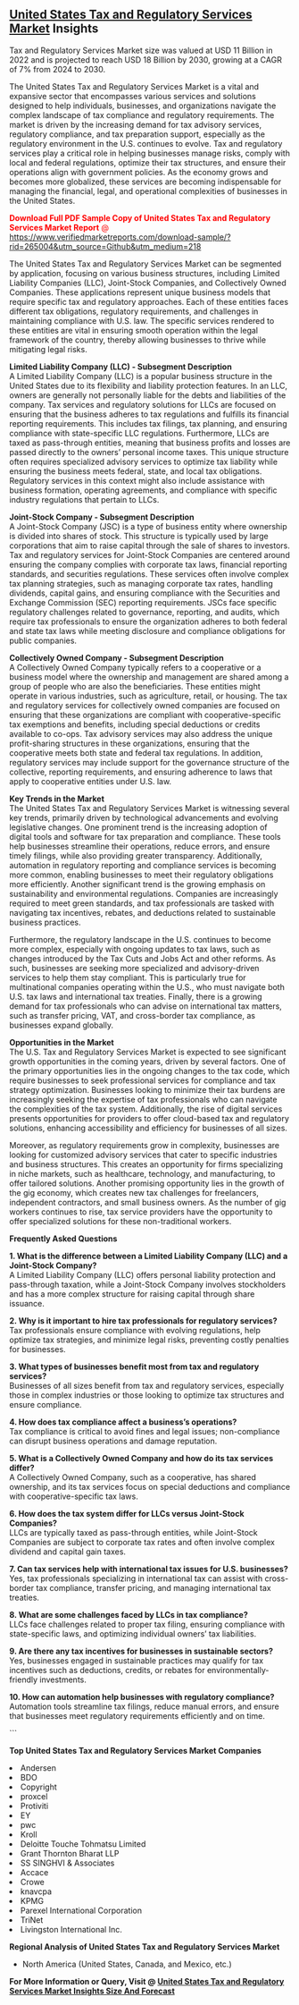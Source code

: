 <h2><a href="https://www.verifiedmarketreports.com/download-sample/?rid=265004&amp;utm_source=Github&amp;utm_medium=218" target="_blank">United States Tax and Regulatory Services Market</a> Insights</h2><p>Tax and Regulatory Services Market size was valued at USD 11 Billion in 2022 and is projected to reach USD 18 Billion by 2030, growing at a CAGR of 7% from 2024 to 2030.</p><p> <p>The United States Tax and Regulatory Services Market is a vital and expansive sector that encompasses various services and solutions designed to help individuals, businesses, and organizations navigate the complex landscape of tax compliance and regulatory requirements. The market is driven by the increasing demand for tax advisory services, regulatory compliance, and tax preparation support, especially as the regulatory environment in the U.S. continues to evolve. Tax and regulatory services play a critical role in helping businesses manage risks, comply with local and federal regulations, optimize their tax structures, and ensure their operations align with government policies. As the economy grows and becomes more globalized, these services are becoming indispensable for managing the financial, legal, and operational complexities of businesses in the United States. <p><span class=""><span style="color: #ff0000;"><strong>Download Full PDF Sample Copy of United States Tax and Regulatory Services Market Report</strong> @ </span><a href="https://www.verifiedmarketreports.com/download-sample/?rid=265004&amp;utm_source=Github&amp;utm_medium=218" target="_blank">https://www.verifiedmarketreports.com/download-sample/?rid=265004&amp;utm_source=Github&amp;utm_medium=218</a></span></p></p> <p>The United States Tax and Regulatory Services Market can be segmented by application, focusing on various business structures, including Limited Liability Companies (LLC), Joint-Stock Companies, and Collectively Owned Companies. These applications represent unique business models that require specific tax and regulatory approaches. Each of these entities faces different tax obligations, regulatory requirements, and challenges in maintaining compliance with U.S. law. The specific services rendered to these entities are vital in ensuring smooth operation within the legal framework of the country, thereby allowing businesses to thrive while mitigating legal risks.</p> <p><strong>Limited Liability Company (LLC) - Subsegment Description</strong><br> A Limited Liability Company (LLC) is a popular business structure in the United States due to its flexibility and liability protection features. In an LLC, owners are generally not personally liable for the debts and liabilities of the company. Tax services and regulatory solutions for LLCs are focused on ensuring that the business adheres to tax regulations and fulfills its financial reporting requirements. This includes tax filings, tax planning, and ensuring compliance with state-specific LLC regulations. Furthermore, LLCs are taxed as pass-through entities, meaning that business profits and losses are passed directly to the owners’ personal income taxes. This unique structure often requires specialized advisory services to optimize tax liability while ensuring the business meets federal, state, and local tax obligations. Regulatory services in this context might also include assistance with business formation, operating agreements, and compliance with specific industry regulations that pertain to LLCs.</p> <p><strong>Joint-Stock Company - Subsegment Description</strong><br> A Joint-Stock Company (JSC) is a type of business entity where ownership is divided into shares of stock. This structure is typically used by large corporations that aim to raise capital through the sale of shares to investors. Tax and regulatory services for Joint-Stock Companies are centered around ensuring the company complies with corporate tax laws, financial reporting standards, and securities regulations. These services often involve complex tax planning strategies, such as managing corporate tax rates, handling dividends, capital gains, and ensuring compliance with the Securities and Exchange Commission (SEC) reporting requirements. JSCs face specific regulatory challenges related to governance, reporting, and audits, which require tax professionals to ensure the organization adheres to both federal and state tax laws while meeting disclosure and compliance obligations for public companies.</p> <p><strong>Collectively Owned Company - Subsegment Description</strong><br> A Collectively Owned Company typically refers to a cooperative or a business model where the ownership and management are shared among a group of people who are also the beneficiaries. These entities might operate in various industries, such as agriculture, retail, or housing. The tax and regulatory services for collectively owned companies are focused on ensuring that these organizations are compliant with cooperative-specific tax exemptions and benefits, including special deductions or credits available to co-ops. Tax advisory services may also address the unique profit-sharing structures in these organizations, ensuring that the cooperative meets both state and federal tax regulations. In addition, regulatory services may include support for the governance structure of the collective, reporting requirements, and ensuring adherence to laws that apply to cooperative entities under U.S. law.</p> <p><strong>Key Trends in the Market</strong><br> The United States Tax and Regulatory Services Market is witnessing several key trends, primarily driven by technological advancements and evolving legislative changes. One prominent trend is the increasing adoption of digital tools and software for tax preparation and compliance. These tools help businesses streamline their operations, reduce errors, and ensure timely filings, while also providing greater transparency. Additionally, automation in regulatory reporting and compliance services is becoming more common, enabling businesses to meet their regulatory obligations more efficiently. Another significant trend is the growing emphasis on sustainability and environmental regulations. Companies are increasingly required to meet green standards, and tax professionals are tasked with navigating tax incentives, rebates, and deductions related to sustainable business practices.</p> <p>Furthermore, the regulatory landscape in the U.S. continues to become more complex, especially with ongoing updates to tax laws, such as changes introduced by the Tax Cuts and Jobs Act and other reforms. As such, businesses are seeking more specialized and advisory-driven services to help them stay compliant. This is particularly true for multinational companies operating within the U.S., who must navigate both U.S. tax laws and international tax treaties. Finally, there is a growing demand for tax professionals who can advise on international tax matters, such as transfer pricing, VAT, and cross-border tax compliance, as businesses expand globally.</p> <p><strong>Opportunities in the Market</strong><br> The U.S. Tax and Regulatory Services Market is expected to see significant growth opportunities in the coming years, driven by several factors. One of the primary opportunities lies in the ongoing changes to the tax code, which require businesses to seek professional services for compliance and tax strategy optimization. Businesses looking to minimize their tax burdens are increasingly seeking the expertise of tax professionals who can navigate the complexities of the tax system. Additionally, the rise of digital services presents opportunities for providers to offer cloud-based tax and regulatory solutions, enhancing accessibility and efficiency for businesses of all sizes.</p> <p>Moreover, as regulatory requirements grow in complexity, businesses are looking for customized advisory services that cater to specific industries and business structures. This creates an opportunity for firms specializing in niche markets, such as healthcare, technology, and manufacturing, to offer tailored solutions. Another promising opportunity lies in the growth of the gig economy, which creates new tax challenges for freelancers, independent contractors, and small business owners. As the number of gig workers continues to rise, tax service providers have the opportunity to offer specialized solutions for these non-traditional workers.</p> <p><strong>Frequently Asked Questions</strong></p> <p><strong>1. What is the difference between a Limited Liability Company (LLC) and a Joint-Stock Company?</strong><br> A Limited Liability Company (LLC) offers personal liability protection and pass-through taxation, while a Joint-Stock Company involves stockholders and has a more complex structure for raising capital through share issuance.</p> <p><strong>2. Why is it important to hire tax professionals for regulatory services?</strong><br> Tax professionals ensure compliance with evolving regulations, help optimize tax strategies, and minimize legal risks, preventing costly penalties for businesses.</p> <p><strong>3. What types of businesses benefit most from tax and regulatory services?</strong><br> Businesses of all sizes benefit from tax and regulatory services, especially those in complex industries or those looking to optimize tax structures and ensure compliance.</p> <p><strong>4. How does tax compliance affect a business’s operations?</strong><br> Tax compliance is critical to avoid fines and legal issues; non-compliance can disrupt business operations and damage reputation.</p> <p><strong>5. What is a Collectively Owned Company and how do its tax services differ?</strong><br> A Collectively Owned Company, such as a cooperative, has shared ownership, and its tax services focus on special deductions and compliance with cooperative-specific tax laws.</p> <p><strong>6. How does the tax system differ for LLCs versus Joint-Stock Companies?</strong><br> LLCs are typically taxed as pass-through entities, while Joint-Stock Companies are subject to corporate tax rates and often involve complex dividend and capital gain taxes.</p> <p><strong>7. Can tax services help with international tax issues for U.S. businesses?</strong><br> Yes, tax professionals specializing in international tax can assist with cross-border tax compliance, transfer pricing, and managing international tax treaties.</p> <p><strong>8. What are some challenges faced by LLCs in tax compliance?</strong><br> LLCs face challenges related to proper tax filing, ensuring compliance with state-specific laws, and optimizing individual owners’ tax liabilities.</p> <p><strong>9. Are there any tax incentives for businesses in sustainable sectors?</strong><br> Yes, businesses engaged in sustainable practices may qualify for tax incentives such as deductions, credits, or rebates for environmentally-friendly investments.</p> <p><strong>10. How can automation help businesses with regulatory compliance?</strong><br> Automation tools streamline tax filings, reduce manual errors, and ensure that businesses meet regulatory requirements efficiently and on time.</p> ```</p><p><strong>Top United States Tax and Regulatory Services Market Companies</strong></p><div data-test-id=""><p><li>Andersen</li><li> BDO</li><li> Copyright</li><li> proxcel</li><li> Protiviti</li><li> EY</li><li> pwc</li><li> Kroll</li><li> Deloitte Touche Tohmatsu Limited</li><li> Grant Thornton Bharat LLP</li><li> SS SINGHVI & Associates</li><li> Accace</li><li> Crowe</li><li> knavcpa</li><li> KPMG</li><li> Parexel International Corporation</li><li> TriNet</li><li> Livingston International Inc.</li></p><div><strong>Regional Analysis of&nbsp;United States Tax and Regulatory Services Market</strong></div><ul><li dir="ltr"><p dir="ltr">North America&nbsp;(United States, Canada, and Mexico, etc.)</p></li></ul><p><strong>For More Information or Query, Visit @&nbsp;</strong><strong><a href="https://www.verifiedmarketreports.com/product/tax-and-regulatory-services-market/?utm_source=Github&amp;utm_medium=218" target="_blank">United States Tax and Regulatory Services Market Insights Size And Forecast</a></strong></p></div>
